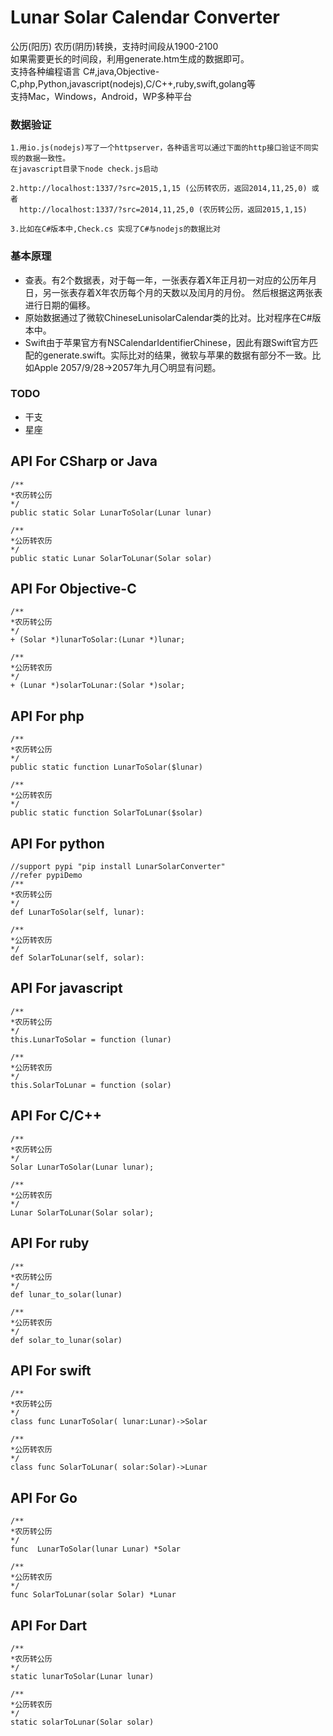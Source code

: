 # Lunar Solar Calendar Converter
公历(阳历) 农历(阴历)转换，支持时间段从1900-2100<br>
如果需要更长的时间段，利用generate.htm生成的数据即可。<br>
支持各种编程语言 C#,java,Objective-C,php,Python,javascript(nodejs),C/C++,ruby,swift,golang等<br>
支持Mac，Windows，Android，WP多种平台

### 数据验证
```
1.用io.js(nodejs)写了一个httpserver，各种语言可以通过下面的http接口验证不同实现的数据一致性。
在javascript目录下node check.js启动

2.http://localhost:1337/?src=2015,1,15 (公历转农历，返回2014,11,25,0) 或者 
  http://localhost:1337/?src=2014,11,25,0 (农历转公历，返回2015,1,15)

3.比如在C#版本中,Check.cs 实现了C#与nodejs的数据比对
```

### 基本原理
* 查表。有2个数据表，对于每一年，一张表存着X年正月初一对应的公历年月日，另一张表存着X年农历每个月的天数以及闰月的月份。
然后根据这两张表进行日期的偏移。
* 原始数据通过了微软ChineseLunisolarCalendar类的比对。比对程序在C\#版本中。
* Swift由于苹果官方有NSCalendarIdentifierChinese，因此有跟Swift官方匹配的generate.swift。实际比对的结果，微软与苹果的数据有部分不一致。比如Apple 2057/9/28->2057年九月〇明显有问题。

### TODO
- 干支
- 星座

## API For CSharp or Java
```
/**
*农历转公历
*/
public static Solar LunarToSolar(Lunar lunar)

/**
*公历转农历
*/
public static Lunar SolarToLunar(Solar solar)
```

## API For Objective-C
```
/**
*农历转公历
*/
+ (Solar *)lunarToSolar:(Lunar *)lunar;

/**
*公历转农历
*/
+ (Lunar *)solarToLunar:(Solar *)solar;
```

## API For php
```
/**
*农历转公历
*/
public static function LunarToSolar($lunar)

/**
*公历转农历
*/
public static function SolarToLunar($solar)
```

## API For python
```
//support pypi "pip install LunarSolarConverter"
//refer pypiDemo
/**
*农历转公历
*/
def LunarToSolar(self, lunar):

/**
*公历转农历
*/
def SolarToLunar(self, solar):
```

## API For javascript
```
/**
*农历转公历
*/
this.LunarToSolar = function (lunar)

/**
*公历转农历
*/
this.SolarToLunar = function (solar)
```

## API For C/C++
```
/**
*农历转公历
*/
Solar LunarToSolar(Lunar lunar);

/**
*公历转农历
*/
Lunar SolarToLunar(Solar solar);
```

## API For ruby
```
/**
*农历转公历
*/
def lunar_to_solar(lunar)

/**
*公历转农历
*/
def solar_to_lunar(solar)
```

## API For swift
```
/**
*农历转公历
*/
class func LunarToSolar( lunar:Lunar)->Solar

/**
*公历转农历
*/
class func SolarToLunar( solar:Solar)->Lunar
```

## API For Go
```
/**
*农历转公历
*/
func  LunarToSolar(lunar Lunar) *Solar

/**
*公历转农历
*/
func SolarToLunar(solar Solar) *Lunar
```

## API For Dart
```
/**
*农历转公历
*/
static lunarToSolar(Lunar lunar) 

/**
*公历转农历
*/
static solarToLunar(Solar solar)
```
